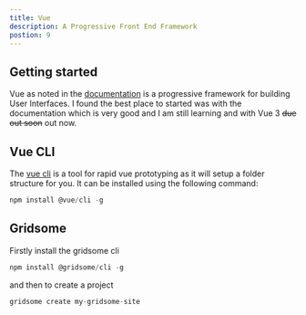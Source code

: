 ```yaml
---
title: Vue
description: A Progressive Front End Framework
postion: 9
---
```


## Getting started

Vue as noted in the [documentation](https://vuejs.org/v2/guide/) is a progressive framework for building User Interfaces. I found the best place to started was with the documentation which is very good and I am still learning and with Vue 3 ~~due out soon~~ out now.

## Vue CLI

The [vue cli](https://cli.vuejs.org/guide/) is a tool for rapid vue prototyping as it will setup a folder structure for you. It can be installed using the following command:

```javascript
npm install @vue/cli -g
```

## Gridsome

Firstly install the gridsome cli

```javascript
npm install @gridsome/cli -g
```

and then to create a project

```javascript
gridsome create my-gridsome-site
```

<!-- ## VuePress

This framework is more suited to documentation sites I've used it in the past for docs and have instead switched to nuxt after it introduced the content module

```javascript
npm install -g vuepress or yarn global add vuepress
``` -->
